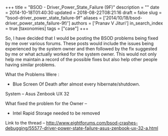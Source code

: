 +++
title = "BSOD - Driver_Power_State_Failure (9F)"
description = ""
date = 2014-10-18T01:40:30
updated = 2018-08-22T08:21:16
draft = false
slug = "bsod-driver_power_state_failure-9f"
aliases = ['2014/10/18/bsod-driver_power_state_failure-9f/']
authors = ['Pranav V Jituri']
in_search_index = true
[taxonomies]
tags = ["case"]
+++




So, I have decided that I would be posting the BSOD problems being fixed by me
over various forums. These posts would include the issues being experienced by
the system owner and then followed by the fix suggested by me or what actually
worked for the system owner. This would not only help me maintain a record of
the possible fixes but also help other people having similar problems.

What the Problems Were :

 * Blue Screen Of Death after almost every hibernate/shutdown.

System – Asus Zenbook UX 32

What fixed the problem for the Owner –

 * Intel Rapid Storage needed to be removed

Link to the thread – 
http://www.eightforums.com/bsod-crashes-debugging/55577-driver-power-state-failure-asus-zenbook-ux-32-a.html